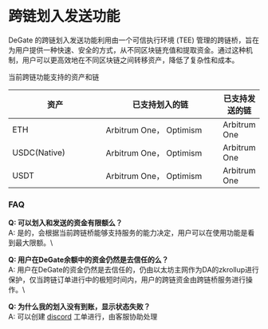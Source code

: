 # 跨链划入发送功能

DeGate 的跨链划入发送功能利用由一个可信执行环境 (TEE) 管理的跨链桥，旨在为用户提供一种快速、安全的方式，从不同区块链充值和提取资金。通过这种机制，用户可以更高效地在不同区块链之间转移资产，降低了复杂性和成本。

当前跨链功能支持的资产和链

<table><thead><tr><th width="188">资产</th><th width="256">已支持划入的链</th><th>已支持发送的链</th></tr></thead><tbody><tr><td>ETH</td><td>Arbitrum One， Optimism</td><td>Arbitrum One</td></tr><tr><td>USDC(Native)</td><td>Arbitrum One， Optimism</td><td>Arbitrum One</td></tr><tr><td>USDT</td><td>Arbitrum One， Optimism</td><td>Arbitrum One</td></tr></tbody></table>



### FAQ

**Q: 可以划入和发送的资金有限额么？**\
A: 是的，会根据当前跨链桥能够支持服务的能力决定，用户可以在使用功能是看到最大限额。\


**Q: 用户在DeGate余额中的资金仍然是去信任的么？**\
A: 用户在DeGate的资金仍然是去信任的，仍由以太坊主网作为DA的zkrollup进行保护，仅当跨链订单进行中的极短时间内，用户的跨链资金由跨链桥服务进行操作。\


**Q: 为什么我的划入没有到账，显示状态失败？**\
A: 可以创建 [discord](https://discord.gg/degate) 工单进行，由客服协助处理

